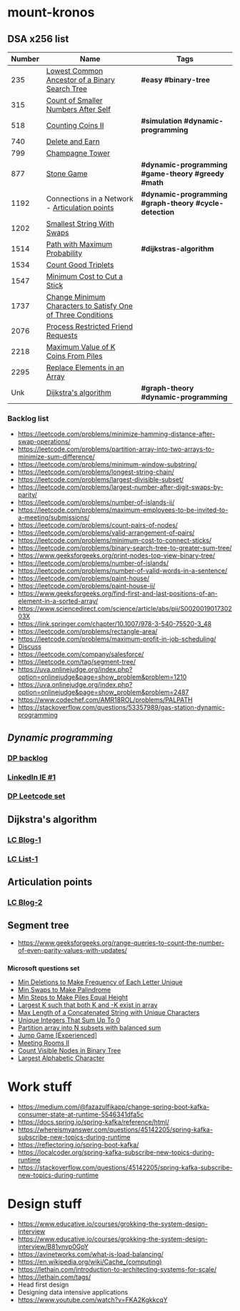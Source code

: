 # mount-kronos

## DSA x256 list

| Number | Name                                                                                                                          | Tags                                                    |
|--------|-------------------------------------------------------------------------------------------------------------------------------|---------------------------------------------------------|
| 235    | [Lowest Common Ancestor of a Binary Search Tree](./LCA/Solution.java)                                                         | **#easy #binary-tree**                                  |
| 315    | [Count of Smaller Numbers After Self](./CountOfSmallerElementsAfterSelf/sol.md)                                               |                                                         |    
| 518    | [Counting Coins II](./CountingcCoins_II/sol.md)                                                                               | **#simulation #dynamic-programming**                    |    
| 740    | [Delete and Earn](./DeleteAndEarn/sol.md)                                                                                     |                                                         |    
| 799    | [Champagne Tower](./ChampagneTower/sol.md)                                                                                    |                                                         |    
| 877    | [Stone Game](./StoneGame/sol.md)                                                                                              | **#dynamic-programming #game-theory #greedy #math**     |    
| 1192   | Connections in a Network - [Articulation points](./ArticulationPoints/sol.md)                                                 | **#dynamic-programming #graph-theory #cycle-detection** |
| 1202   | [Smallest String With Swaps](./SmallestStringWithSwaps/sol.md)                                                                |                                                         |   
| 1514   | [Path with Maximum Probability](./PathWithMaxProbability/sol.md)                                                              | **#dijkstras-algorithm**                                |
| 1534   | [Count Good Triplets](./CountGoodTriplets/Solution.java)                                                                      |                                                         |   
| 1547   | [Minimum Cost to Cut a Stick](./MinimumCostToCutStick/sol.md)                                                                 |                                                         |   
| 1737   | [Change Minimum Characters to Satisfy One of Three Conditions](./ChangeMinimumCharactersToSatisfyOneOfThreeConditions/sol.md) |                                                         |   
| 2076   | [Process Restricted Friend Requests](./ProcessRestrictedFriendRequests/sol.md)                                                |                                                         |   
| 2218   | [Maximum Value of K Coins From Piles](./MaximumValueOfKCoinsFromPiles/sol.md)                                                 |                                                         |   
| 2295   | [Replace Elements in an Array](./ReplaceElementsInAnArray/sol.md)                                                             |                                                         |   
| Unk    | [Dijkstra's algorithm](./DijkstrasAlgorithm/sol.md)                                                                           | **#graph-theory #dynamic-programming**                  |

### Backlog list

- https://leetcode.com/problems/minimize-hamming-distance-after-swap-operations/
- https://leetcode.com/problems/partition-array-into-two-arrays-to-minimize-sum-difference/
- https://leetcode.com/problems/minimum-window-substring/
- https://leetcode.com/problems/longest-string-chain/
- https://leetcode.com/problems/largest-divisible-subset/
- https://leetcode.com/problems/largest-number-after-digit-swaps-by-parity/
- https://leetcode.com/problems/number-of-islands-ii/
- https://leetcode.com/problems/maximum-employees-to-be-invited-to-a-meeting/submissions/
- https://leetcode.com/problems/count-pairs-of-nodes/
- https://leetcode.com/problems/valid-arrangement-of-pairs/
- https://leetcode.com/problems/minimum-cost-to-connect-sticks/
- https://leetcode.com/problems/binary-search-tree-to-greater-sum-tree/
- https://www.geeksforgeeks.org/print-nodes-top-view-binary-tree/
- https://leetcode.com/problems/number-of-islands/
- https://leetcode.com/problems/number-of-valid-words-in-a-sentence/
- https://leetcode.com/problems/paint-house/
- https://leetcode.com/problems/paint-house-ii/
- https://www.geeksforgeeks.org/find-first-and-last-positions-of-an-element-in-a-sorted-array/
- https://www.sciencedirect.com/science/article/abs/pii/S002001901730203X
- https://link.springer.com/chapter/10.1007/978-3-540-75520-3_48
- https://leetcode.com/problems/rectangle-area/
- https://leetcode.com/problems/maximum-profit-in-job-scheduling/
- [Discuss](https://leetcode.com/discuss/interview-question?currentPage=1&orderBy=most_relevant&query=heaviest)
- https://leetcode.com/company/salesforce/
- https://leetcode.com/tag/segment-tree/
- https://uva.onlinejudge.org/index.php?option=onlinejudge&page=show_problem&problem=1210
- https://uva.onlinejudge.org/index.php?option=onlinejudge&page=show_problem&problem=2487
- https://www.codechef.com/AMR18ROL/problems/PALPATH
- https://stackoverflow.com/questions/53357989/gas-station-dynamic-programming

## _Dynamic programming_

### [DP backlog](./dynamicProgrammingBacklog.md)
### [LinkedIn IE #1](./linkedInIP.md)
### [DP Leetcode set](https://leetcode.com/explore/learn/card/dynamic-programming/)

## Dijkstra's algorithm

### [LC Blog-1](https://leetcode.com/discuss/interview-question/731911/please-share-dijkstras-algorithm-questions)
### [LC List-1](https://leetcode.com/list/53js48ke/)

## Articulation points

### [LC Blog-2](https://leetcode.com/discuss/general-discussion/709997/questions-based-on-articulation-points-and-bridges/799168)

## Segment tree

- https://www.geeksforgeeks.org/range-queries-to-count-the-number-of-even-parity-values-with-updates/
### 


**Microsoft questions set**

- [Min Deletions to Make Frequency of Each Letter Unique](https://leetcode.com/problems/minimum-deletions-to-make-character-frequencies-unique/)
- [Min Swaps to Make Palindrome](https://leetcode.com/discuss/interview-question/351783/)
- [Min Steps to Make Piles Equal Height](https://leetcode.com/discuss/interview-question/364618/)
- [Largest K such that both K and -K exist in array](https://leetcode.com/discuss/interview-question/406031/)
- [Max Length of a Concatenated String with Unique Characters](https://leetcode.com/problems/maximum-length-of-a-concatenated-string-with-unique-characters/)
- [Unique Integers That Sum Up To 0](https://leetcode.com/problems/find-n-unique-integers-sum-up-to-zero/)
- [Partition array into N subsets with balanced sum](https://leetcode.com/discuss/interview-question/430981/)
- [Jump Game \[Experienced\]](https://leetcode.com/discuss/interview-question/451482/)
- [Meeting Rooms II](https://leetcode.com/problems/meeting-rooms-ii/)
- [Count Visible Nodes in Binary Tree](https://leetcode.com/problems/count-good-nodes-in-binary-tree/)
- [Largest Alphabetic Character](https://leetcode.com/discuss/interview-question/548119/)

# Work stuff

- https://medium.com/@fazazulfikapp/change-spring-boot-kafka-consumer-state-at-runtime-5546341dfa5c
- https://docs.spring.io/spring-kafka/reference/html/
- https://whereismyanswer.com/questions/45142205/spring-kafka-subscribe-new-topics-during-runtime
- https://reflectoring.io/spring-boot-kafka/
- https://localcoder.org/spring-kafka-subscribe-new-topics-during-runtime
- https://stackoverflow.com/questions/45142205/spring-kafka-subscribe-new-topics-during-runtime

# Design stuff

- https://www.educative.io/courses/grokking-the-system-design-interview
- https://www.educative.io/courses/grokking-the-system-design-interview/B81vnyp0GpY
- https://avinetworks.com/what-is-load-balancing/
- https://en.wikipedia.org/wiki/Cache_(computing)
- https://lethain.com/introduction-to-architecting-systems-for-scale/
- https://lethain.com/tags/
- Head first design
- Designing data intensive applications
- https://www.youtube.com/watch?v=FKA2KgkkcqY